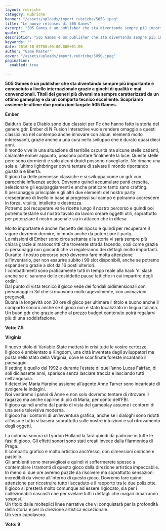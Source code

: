 ```yaml
---
layout: rubriche
category: Rubriche
banner: "/assets/uploads/import.rubriche/505G.jpeg"
title: "Le nuove releases di 505 Games"
excerpt: "505 Games è un publisher che sta diventando sempre più importante e conosciuto a livello internazionale grazie a giochi di qualità e mai convenzionali. Titoli dei generi più diversi ma sempre caratterizzati da un ottimo gameplay e da un comparto tecnico eccellente. Scopriamo assieme le ultime due produzioni targate 505 Games. Ember Baldur’s Gate e [&hellip"
quote: ""
description: "505 Games è un publisher che sta diventando sempre più importante e conosciuto a livello internazionale grazie a giochi di qualità e mai convenzionali. Titoli dei generi più diversi ma sempre caratterizzati da un ottimo gameplay e da un comparto tecnico eccellente. Scopriamo assieme le ultime due produzioni targate 505 Games. Ember Baldur’s Gate e [&hellip"
keywords: ""
date: 2016-10-02T00:00:00.000+01:00
author: "Game Master"
cover: "/assets/uploads/import.rubriche/505G.jpeg"
pagination:
  enabled: true

---
```


  
**505 Games è un publisher che sta diventando sempre più importante e conosciuto a livello internazionale grazie a giochi di qualità e mai convenzionali. Titoli dei generi più diversi ma sempre caratterizzati da un ottimo gameplay e da un comparto tecnico eccellente. Scopriamo assieme le ultime due produzioni targate 505 Games.**

**Ember**

Baldur’s Gate e Diablo sono due classici per Pc che hanno fatto la storia del genere gdr. Ember di N Fusion Interactive vuole rendere omaggio a questi classici ma nel contempo anche innovare con alcuni elementi molto interessanti, grazie anche a una cura nello sviluppo che è durato quasi dieci anni.  
Il mondo vive in una situazione di terribile oscurità ma alcune stelle cadenti, chiamate ember appunto, possono portare finalmente la luce. Queste stelle però sono dormienti e solo alcuni druidi possono risvegliarle. Ne rimane una sola e l’ultimo lightbringer dovrà tentare di salvare il mondo riportando giustizia e libertà.  
Il gioco ha delle premesse classiche e si sviluppa come un gdr con parecchie influenze action. Dovremo quindi accumulare punti crescita, selezionare gli equipaggiamenti e anche praticare tanto sano crafting.  
Il personaggio principale e gli altri due elementi del nostro party cresceranno di livello in base ai progressi sul campo e potranno accrescere in forza, vitalità, intelletto e destrezza.  
Potremo poi recuperare varie ricette lungo il nostro percorso e quindi poi potremo testarle sul nostro tavolo da lavoro creare oggetti utili, soprattutto per potenziare il nostro arsenale sia in attacco che in difesa.

Molto importante è anche l’aspetto del riposo e quindi per recuperare il vigore dovremo dormire, in modo anche da potenziare il party.  
Le missioni di Ember sono circa settanta e la storia vi sarà sempre più chiara grazie ai manoscritti che troverete strada facendo, così come grazie ai personaggi non giocanti che vi regaleranno dei dettagli molto importanti.  
Durante il nostro percorso però dovremo fare molta attenzione all’inventario, per non esaurire subito i 99 slot disponibili, anche se potremo espanderlo grazie a slot da 16 posti ulteriori.  
I combattimenti sono praticamente tutti in tempo reale alla hack ‘n’ slash anche se ci saranno delle cosiddette pause tattiche in cui impartire degli ordini.  
Dal punto di vista tecnico il gioco vede dei fondali bidimensionali con personaggi in 3d che si muovono molto agevolmente, con animazioni pregevoli.  
Buona la longevità con 20 ore di gioco per ultimare il titolo e buono anche il comparto sonoro anche se il gioco non è stato localizzato in lingua italiana.  
Un buon gdr che grazie anche al prezzo budget contenuto potrà regalarvi più di una soddisfazione.

**Voto: 7.5**

**Virginia**

Il nuovo titolo di Variable State metterà in crisi tutte le vostre certezze.  
Il gioco è ambientato a Kingdom, una città inventata dagli sviluppatori ma posta nello stato della Virginia, dove le sconfinate foreste incantano il paesaggio.  
Il setting è quello del 1992 e durante l’estate di quell’anno Lucas Fairfax, di soli diciassette anni, sparisce senza lasciare traccia e lasciando tutti nell’angoscia.  
Il detective Maria Harpine assieme all’agente Anne Tarver sono incaricate di svolgere le indagini.  
Noi vestiremo i panni di Anne e non solo dovremo tentare di ritrovare il ragazzo ma anche capirne di più di Maria, per conto dell’FBI.  
Il gioco quindi anche dal punto di vista del gameplay assume i contorni di una serie televisiva moderna.  
Il gioco ha i contorni di un’avventura grafica, anche se i dialoghi sono ridotti all’osso e tutto si baserà soprattutto sulle nostre intuizioni e sul ritrovamento degli oggetti.

La colonna sonora di Lyndon Holland la farà quindi da padrone in tutte le fasi di gioco. Gli effetti sonori sono stati creati invece dalla filarmonica di Praga.  
Il comparto grafico è molto artistico anch’esso, con dimensioni oniriche e pastello.  
Gli ambienti sono meravigliosi e quindi vi soffermerete spesso a contemplare i tramonti di questo gioco dalla direzione artistica impeccabile.  
In meno di due ore avremo puzzle da risolvere ma soprattutto sensazioni incredibili da vivere all’interno di questo gioco. Dovremo fare quindi attenzione per ricostruire tutto l’accaduto e il rapporto tra le due poliziotte.  
Il gioco si presterà molto comunque ad essere rigiocato, sia per i collezionabili nascosti che per svelare tutti i dettagli che magari rimarranno sospesi.  
Un titolo dalle molteplici linee narrative che vi conquisterà per la profondità della storia e per la direzione artistica eccezionale.  
Un vero capolavoro.

**Voto: 9**